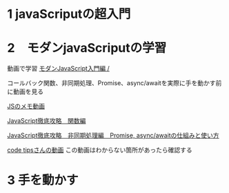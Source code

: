 # 1 javaScriputの超入門

# 2　モダンjavaScriputの学習
動画で学習
[モダンJavaScript入門編 / ](https://www.youtube.com/playlist?list=PLpYVzO5BZomrLfNDHVPi-oFcdDikWjq7u)

コールバック関数、非同期処理、Promise、async/awaitを実際に手を動かす前に動画を見る
[](https://www.youtube.com/playlist?list=PLpYVzO5BZomrLVHyyxzhWfFMojrWesMy3)

[ JSのメモ動画](https://www.youtube.com/playlist?list=PLpYVzO5BZomrQ01XInJUoulv5CXGx_7AV)

[JavaScript徹底攻略　関数編](https://www.amazon.co.jp/JavaScript%E5%BE%B9%E5%BA%95%E6%94%BB%E7%95%A5-%E9%96%A2%E6%95%B0%E7%B7%A8-%E6%8A%80%E8%A1%93%E3%81%AE%E6%B3%89%E3%82%B7%E3%83%AA%E3%83%BC%E3%82%BA%EF%BC%88NextPublishing%EF%BC%89-%E6%BE%81%E8%B0%B7-%E7%9C%9F%E5%B8%86-ebook/dp/B0B6N23QMY/ref=sr_1_5?crid=7OANRSZ6M1T5&dib=eyJ2IjoiMSJ9.3eA70AZsOjPRSG6gmxRxR7Xiqlt84qwXt_nYVqXHfXBHbYM8fdqyLOk_7CztsXlpkq4AtkzSTKwld9VtkdoZ-tvKJjQFDnyJUk80AzqBe00Q-rnoELK7cBfnJWCg8__G3_uuDii3HkWUS3t4nwEx3ZItLmeJrG3yjaUAK4ush2K8MAEaKYb2eed8bBzL8RskD-N9SzvtV-J1TNCbrh2Us9w67UWK_ldYG-jNvMRUSA0.zszUPMG3gG5t-kVS3RbpFzGjThI_6RcgVsuk9mpxuiM&dib_tag=se&keywords=javascript&qid=1712765972&refinements=p_n_feature_nineteen_browse-bin%3A3169286051&rnid=3169285051&s=digital-text&sprefix=java%2Cdigital-text%2C198&sr=1-5)

[JavaScript徹底攻略　非同期処理編　Promise, async/awaitの仕組みと使い方](https://www.amazon.co.jp/JavaScript%E5%BE%B9%E5%BA%95%E6%94%BB%E7%95%A5-%E9%9D%9E%E5%90%8C%E6%9C%9F%E5%87%A6%E7%90%86%E7%B7%A8-Promise-async-await%E3%81%AE%E4%BB%95%E7%B5%84%E3%81%BF%E3%81%A8%E4%BD%BF%E3%81%84%E6%96%B9-%E6%8A%80%E8%A1%93%E3%81%AE%E6%B3%89%E3%82%B7%E3%83%AA%E3%83%BC%E3%82%BA%EF%BC%88NextPublishing%EF%BC%89-%E6%BE%81%E8%B0%B7-ebook/dp/B09PTQS7HM/ref=sr_1_8?crid=7OANRSZ6M1T5&dib=eyJ2IjoiMSJ9.3eA70AZsOjPRSG6gmxRxR7Xiqlt84qwXt_nYVqXHfXBHbYM8fdqyLOk_7CztsXlpkq4AtkzSTKwld9VtkdoZ-tvKJjQFDnyJUk80AzqBe00Q-rnoELK7cBfnJWCg8__G3_uuDii3HkWUS3t4nwEx3ZItLmeJrG3yjaUAK4ush2K8MAEaKYb2eed8bBzL8RskD-N9SzvtV-J1TNCbrh2Us9w67UWK_ldYG-jNvMRUSA0.zszUPMG3gG5t-kVS3RbpFzGjThI_6RcgVsuk9mpxuiM&dib_tag=se&keywords=javascript&qid=1712767830&refinements=p_n_feature_nineteen_browse-bin%3A3169286051&rnid=3169285051&s=digital-text&sprefix=java%2Cdigital-text%2C198&sr=1-8)

[code tipsさんの動画](https://www.youtube.com/watch?v=EcxL0qFJzzs&list=PLLGOuXghEbzx_GMLJUa-Cq93KKeNu6m0G)
この動画はわからない箇所があったら確認する


# 3 手を動かす
